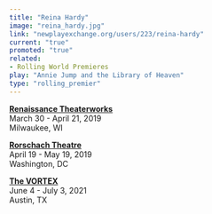 ```yaml
---
title: "Reina Hardy"
image: "reina_hardy.jpg"
link: "newplayexchange.org/users/223/reina-hardy"
current: "true"
promoted: "true"
related:
- Rolling World Premieres
play: "Annie Jump and the Library of Heaven"
type: "rolling_premier"
---
```


[**Renaissance Theaterworks**](http://r-t-w.com/assets/renaissance-anniejump-.pdf)\
March 30 - April 21, 2019\
Milwaukee, WI

[**Rorschach Theatre**](https://rorschachtheatre.com/annie-jump-and-the-library-of-heaven/)\
April 19 - May 19, 2019\
Washington, DC

[**The VORTEX**](http://vortexrep.org/33_annie-jump-2021)\
June 4 - July 3, 2021\
Austin, TX
